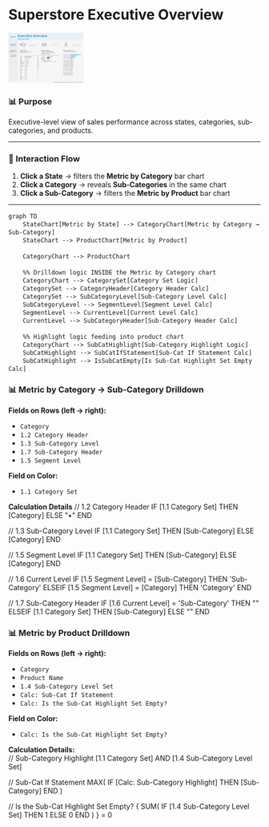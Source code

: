 # Superstore Executive Overview  

[<img src="https://raw.githubusercontent.com/SamaFitz/samafitz/main/images/Superstore%20Executive%20Overview.jpeg" width="150">](https://public.tableau.com/app/profile/samantha.fitzsimmons/viz/SuperstoreDashboardRedesign/ExecutiveOverview)

### 📊 Purpose  
Executive-level view of sales performance across states, categories, sub-categories, and products.  

---

### 🔄 Interaction Flow  

1. **Click a State** → filters the **Metric by Category** bar chart  
2. **Click a Category** → reveals **Sub-Categories** in the same chart  
3. **Click a Sub-Category** → filters the **Metric by Product** bar chart  

---

```mermaid
graph TD
    StateChart[Metric by State] --> CategoryChart[Metric by Category → Sub-Category]
    StateChart --> ProductChart[Metric by Product]

    CategoryChart --> ProductChart

    %% Drilldown logic INSIDE the Metric by Category chart
    CategoryChart --> CategorySet[Category Set Logic]
    CategorySet --> CategoryHeader[Category Header Calc]
    CategorySet --> SubCategoryLevel[Sub-Category Level Calc]
    SubCategoryLevel --> SegmentLevel[Segment Level Calc]
    SegmentLevel --> CurrentLevel[Current Level Calc]
    CurrentLevel --> SubCategoryHeader[Sub-Category Header Calc]

    %% Highlight logic feeding into product chart
    CategoryChart --> SubCatHighlight[Sub-Category Highlight Logic]
    SubCatHighlight --> SubCatIfStatement[Sub-Cat If Statement Calc]
    SubCatHighlight --> IsSubCatEmpty[Is Sub-Cat Highlight Set Empty Calc]
```



### 📊 Metric by Category → Sub-Category Drilldown  

**Fields on Rows (left → right):**  

- `Category`  
- `1.2 Category Header`  
- `1.3 Sub-Category Level`  
- `1.7 Sub-Category Header`  
- `1.5 Segment Level`  

**Field on Color:**  

- `1.1 Category Set`

**Calculation Details**
// 1.2 Category Header
IF [1.1 Category Set] THEN [Category]
ELSE "•"
END

// 1.3 Sub-Category Level
IF [1.1 Category Set] THEN [Sub-Category]
ELSE [Category]
END

// 1.5 Segment Level
IF [1.1 Category Set] THEN [Sub-Category]
ELSE [Category]
END

// 1.6 Current Level
IF [1.5 Segment Level] = [Sub-Category] THEN 'Sub-Category'
ELSEIF [1.5 Segment Level] = [Category] THEN 'Category'
END

// 1.7 Sub-Category Header
IF [1.6 Current Level] = 'Sub-Category' THEN ""
ELSEIF [1.1 Category Set] THEN [Sub-Category]
ELSE ""
END


### 📊 Metric by Product Drilldown  

**Fields on Rows (left → right):**  

- `Category`  
- `Product Name`  
- `1.4 Sub-Category Level Set`  
- `Calc: Sub-Cat If Statement`  
- `Calc: Is the Sub-Cat Highlight Set Empty?`  

**Field on Color:**  

- `Calc: Is the Sub-Cat Highlight Set Empty?`  

**Calculation Details:**  
// Sub-Category Highlight
[1.1 Category Set] AND [1.4 Sub-Category Level Set]

// Sub-Cat If Statement
MAX(
  IF [Calc: Sub-Category Highlight] THEN [Sub-Category] END
)

// Is the Sub-Cat Highlight Set Empty?
{ SUM(
    IF [1.4 Sub-Category Level Set] THEN 1 ELSE 0 END
  )
} = 0









